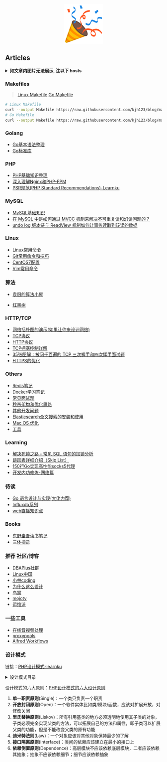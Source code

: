 <div align=center>
  <img src="images/tada.png" link="https://github.com/kjh123/blog">
</div>

## Articles 

<details><summary><b>如文章内图片无法展示, 注以下 hosts </b></summary>

```hosts
# GitHub Start
140.82.112.25                 alive.github.com
140.82.113.5                  api.github.com
185.199.110.153               assets-cdn.github.com
185.199.108.133               avatars.githubusercontent.com
185.199.108.133               avatars0.githubusercontent.com
185.199.108.133               avatars1.githubusercontent.com
185.199.108.133               avatars2.githubusercontent.com
185.199.108.133               avatars3.githubusercontent.com
185.199.108.133               avatars4.githubusercontent.com
185.199.108.133               avatars5.githubusercontent.com
185.199.108.133               camo.githubusercontent.com
140.82.114.22                 central.github.com
185.199.108.133               cloud.githubusercontent.com
140.82.112.10                 codeload.github.com
140.82.113.21                 collector.github.com
185.199.108.133               desktop.githubusercontent.com
185.199.108.133               favicons.githubusercontent.com
140.82.112.4                  gist.github.com
52.217.70.140                 github-cloud.s3.amazonaws.com
52.217.43.116                 github-com.s3.amazonaws.com
52.217.83.124                 github-production-release-asset-2e65be.s3.amazonaws.com
52.217.9.180                  github-production-repository-file-5c1aeb.s3.amazonaws.com
52.216.208.201                github-production-user-asset-6210df.s3.amazonaws.com
192.0.66.2                    github.blog
140.82.114.3                  github.com
140.82.114.18                 github.community
185.199.109.154               github.githubassets.com
151.101.65.194                github.global.ssl.fastly.net
185.199.110.153               github.io
185.199.108.133               github.map.fastly.net
185.199.110.153               githubstatus.com
140.82.112.25                 live.github.com
185.199.108.133               media.githubusercontent.com
185.199.108.133               objects.githubusercontent.com
13.107.42.16                  pipelines.actions.githubusercontent.com
185.199.108.133               raw.githubusercontent.com
185.199.108.133               user-images.githubusercontent.com
13.107.238.51                 vscode.dev
# GitHub End
```

</details>

### Makefiles

> [Linux Makefile](https://github.com/kjh123/blog/blob/master/makefiles/InstallMakefile)
> [Go Makefile](https://github.com/kjh123/blog/blob/master/makefiles/GoMakefile)

```bash
# Linux Makefile
curl --output Makefile https://raw.githubusercontent.com/kjh123/blog/master/makefiles/InstallMakefile
# Go Makefile
curl --output Makefile https://raw.githubusercontent.com/kjh123/blog/master/makefiles/GoMakefile

```

### Golang
- [Go基本语法整理](https://github.com/kjh123/blog/blob/master/golang/Go基本语法整理.md)
- [Go标准库](https://github.com/kjh123/blog/blob/master/golang/Go标准库.md)

### PHP
- [PHP基础知识整理](https://github.com/kjh123/blog/blob/master/php/php.md)
- [深入理解Nginx和PHP-FPM](https://github.com/kjh123/blog/blob/master/php/php-fpm.md)
- [PSR规范(PHP Standard Recommendations)-Learnku](https://learnku.com/docs/psr)

### MySQL
- [MySQL基础知识](https://github.com/kjh123/blog/blob/master/mysql/mysql.md)
- [在 MySQL 中是如何通过 MVCC 机制来解决不可重复读和幻读问题的？](https://mp.weixin.qq.com/s/CGb94hM9POkdUQFNIrQXwA)
- [undo log 版本链与 ReadView 机制如何让事务读取到该读的数据](https://mp.weixin.qq.com/s/DOlCuvnWm87zeE51baDqhA)

### Linux
- [Linux常用命令](https://github.com/kjh123/blog/blob/master/linux/Linux常用命令.md)
- [Git常用命令和技巧](https://github.com/kjh123/blog/blob/master/linux/Git常用命令和技巧.md)
- [CentOS7配置](https://github.com/kjh123/blog/blob/master/linux/CentOS7配置.md)
- [Vim常用命令](https://github.com/kjh123/blog/blob/master/linux/vim常用命令.md)

### 算法
- [袁厨的算法小屋](https://github.com/chefyuan/algorithm-base)

- [红黑树](https://mp.weixin.qq.com/s/UY6fHTOFSRt_fHWp-wVqNA)

### HTTP/TCP
- [网络括朴图的演示(如果让你来设计网络)](https://mp.weixin.qq.com/s/jiPMUk6zUdOY6eKxAjNDbQ)
- [TCP协议](https://mp.weixin.qq.com/s/Uf42QEL6WUSHOwJ403FwOA)
- [HTTP协议](https://github.com/kjh123/blog/blob/master/others/http.md)
- [TCP拥塞控制详解](https://mp.weixin.qq.com/s/KTKVu3uCC5MFlU5oylZPFA)
- [35张图解：被问千百遍的 TCP 三次握手和四次挥手面试题](https://www.cnblogs.com/xiaolincoding/p/12638546.html)
- [HTTPS的优化](https://mp.weixin.qq.com/s/gGOuIvrDuCP057v8KhTgXQ)

### Others
- [Redis笔记](https://github.com/kjh123/blog/blob/master/others/redis.md)
- [Docker学习笔记](https://github.com/kjh123/blog/blob/master/others/Docker学习笔记.md)
- [常见面试题](https://github.com/kjh123/blog/blob/master/others/面试题.md)
- [秒杀架构和优化思路](https://github.com/kjh123/blog/blob/master/others/秒杀架构和优化思路.md)
- [其他开发问题](https://github.com/kjh123/blog/blob/master/others/other.md)
- [Elasticsearch全文搜索的安装和使用](https://github.com/kjh123/blog/blob/master/others/Elasticsearch.md)
- [Mac OS 优化](https://github.com/kjh123/blog/blob/master/macos/macos.md)
- [工具](https://github.com/kjh123/blog/blob/master/others/tools.md)

### Learning
- [解决死锁之路 - 常见 SQL 语句的加锁分析](https://www.aneasystone.com/archives/2017/12/solving-dead-locks-three.html)
- [跳跃表详细介绍（Skip List）](https://mp.weixin.qq.com/s/KN9irTdsuiREuiqujWYSTQ)
- [150行Go实现高性能socks5代理](https://mp.weixin.qq.com/s/WjRRCU3xKvDRKgru9dZ7hg)
- [开发内功修炼-网络篇](https://mp.weixin.qq.com/mp/appmsgalbum?action=getalbum&album_id=1532487451997454337)

### 待读
- [Go 语言设计与实现(大佬力荐)](https://draveness.me/golang/docs/part1-prerequisite/ch01-prepare/golang-debug/)
- [Influxdb系列](https://www.cnblogs.com/zouhao/p/10997903.html)
- [web直播知识点](https://github.com/imweb/blog/issues/2)

### Books
- [东野圭吾读书笔记](https://github.com/kjh123/blog/blob/master/books/东野圭吾.md)
- [三体摘录](https://github.com/kjh123/blog/blob/master/books/三体.md)

### 推荐 社区/博客
- [DBAPlus社群](https://dbaplus.cn/)
- [Linux中国](https://linux.cn/tech/)
- [小林coding](https://www.cnblogs.com/xiaolincoding/)
- [为什么这么设计](https://draveness.me/)
- [鸟窝](https://colobu.com/categories/Go/)
- [mojotv](https://mojotv.cn/)
- [运维派](http://www.yunweipai.com/)

### 一些工具
- [在线音视频处理](https://www.xunjieshipin.com/online-converter)
- [proxypools](https://proxypoolss.tk)
- [Alfred Workflows](http://www.packal.org/workflow-list?sort_by=changed&sort_order=DESC&items_per_page=100)

### 设计模式
链接：[PHP设计模式-learnku](https://learnku.com/docs/php-design-patterns/2018)

<details><summary>设计模式目录</summary>

创建型
- [抽象工厂模式（Abstract Factory）](https://learnku.com/docs/php-design-patterns/2018/AbstractFactory/1487)
- [建造者模式（Builder）](https://learnku.com/docs/php-design-patterns/2018/Builder/1488)
- [工厂方法模式（Factory Method）](https://learnku.com/docs/php-design-patterns/2018/FactoryMethod/1489)
- [多例模式（Multiton）](https://learnku.com/docs/php-design-patterns/2018/Multiton/1490)
- [对象池模式（Pool）](https://learnku.com/docs/php-design-patterns/2018/Pool/1491)
- [原型模式（Prototype）](https://learnku.com/docs/php-design-patterns/2018/Prototype/1492)
- [简单工厂模式（Simple Factory）](https://learnku.com/docs/php-design-patterns/2018/SimpleFactory/1493)
- [单例模式（Singleton）](https://learnku.com/docs/php-design-patterns/2018/Singleton/1494)
- [静态工厂模式（Static Factory）](https://learnku.com/docs/php-design-patterns/2018/StaticFactory/1495)

结构型
- [适配器模式（Adapter）](https://learnku.com/docs/php-design-patterns/2018/Adapter/1496)
- [桥梁模式（Bridge）](https://learnku.com/docs/php-design-patterns/2018/Bridge/1497)
- [组合模式（Composite）](https://learnku.com/docs/php-design-patterns/2018/Composite/1498)
- [数据映射模式（Data Mapper）](https://learnku.com/docs/php-design-patterns/2018/DataMapper/1499)
- [装饰模式（Decorator）](https://learnku.com/docs/php-design-patterns/2018/Decorator/1500)
- [依赖注入模式（Dependency Injection）](https://learnku.com/docs/php-design-patterns/2018/DependencyInjection/1501)
- [门面模式（Facade）](https://learnku.com/docs/php-design-patterns/2018/Facade/1502)
- [流接口模式（Fluent Interface）](https://learnku.com/docs/php-design-patterns/2018/FluentInterface/1503)
- [享元模式（Flyweight）](https://learnku.com/docs/php-design-patterns/2018/Flyweight/1504)
- [代理模式（Proxy）](https://learnku.com/docs/php-design-patterns/2018/Proxy/1505)
- [注册模式（Registry）](https://learnku.com/docs/php-design-patterns/2018/Registry/1506)

行为型
- [责任链模式（Chain Of Responsibilities）](https://learnku.com/docs/php-design-patterns/2018/ChainOfResponsibilities/1507)
- [命令行模式（Command）](https://learnku.com/docs/php-design-patterns/2018/Command/1508)
- [迭代器模式（Iterator）](https://learnku.com/docs/php-design-patterns/2018/Iterator/1509)
- [中介者模式（Mediator）](https://learnku.com/docs/php-design-patterns/2018/Mediator/1510)
- [备忘录模式（Memento）](https://learnku.com/docs/php-design-patterns/2018/Memento/1511)
- [空对象模式（Null Object）](https://learnku.com/docs/php-design-patterns/2018/NullObject/1512)
- [观察者模式（Observer）](https://learnku.com/docs/php-design-patterns/2018/Observer/1513)
- [规格模式（Specification）](https://learnku.com/docs/php-design-patterns/2018/Specification/1514)
- [状态模式（State）](https://learnku.com/docs/php-design-patterns/2018/State/1515)
- [策略模式（Strategy）](https://learnku.com/docs/php-design-patterns/2018/Strategy/1516)
- [模板方法模式（Template Method）](https://learnku.com/docs/php-design-patterns/2018/TemplateMethod/1517)
- [访问者模式（Visitor）](https://learnku.com/docs/php-design-patterns/2018/Visitor/1519)

其他类型
- [委托模式（Delegation）](https://learnku.com/docs/php-design-patterns/2018/Delegation/1520)
- [服务定位器模式（Service Locator）](https://learnku.com/docs/php-design-patterns/2018/ServiceLocator/1521)
- [资源库模式（Repository）](https://learnku.com/docs/php-design-patterns/2018/Repository/1522)
- [实体属性值模式（EAV 模式）](https://learnku.com/docs/php-design-patterns/2018/EAV/1523)
</details>

设计模式的六大原则：[PHP设计模式的六大设计原则](https://blog.csdn.net/bushuwei/article/details/85234393)
1. **单一职责原则**(Single)：一个类只负责一个职责
2. **开放封闭原则**(Open)：一个软件实体比如类/模块/函数，应该对扩展开放，对修改关闭
3. **里氏替换原则**(Liskov)：所有引用基类的地方必须透明地使用其子类的对象，子类必须完全实现父类的方法，可以拓展自己的方法和属性，即子类可以扩展父类的功能，但是不能改变父类的原有功能
4. **迪米特法则**(Law)：一个对象应该对其他对象保持最少的了解
5. **接口隔离原则**(Interface)：类间的依赖应该建立在最小的接口上
6. **依赖倒置原则**(Dependence)：高层模块不应该依赖底层模块，二者应该依赖其抽象；抽象不应该依赖细节；细节应该依赖抽象


